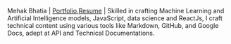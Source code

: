 Mehak Bhatia | [Portfolio](https://mehakbhatia27.github.io/New_Portfolio/),[Resume](https://drive.google.com/file/d/14lA51NTC88x8hZHN8F19nJTbnRldZvVT/view?usp=sharing) |  Skilled in crafting Machine Learning and Artificial Intelligence models, JavaScript, data science and ReactJs, I craft technical content using various tools like Markdown, GitHub, and Google Docs, adept at API and Technical Documentations.
